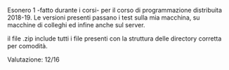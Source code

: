 Esonero 1 -fatto durante i corsi- per il corso di programmazione distribuita 2018-19.
Le versioni presenti passano i test sulla mia macchina, su macchine di colleghi ed infine anche sul server.

il file .zip include tutti i file presenti con la struttura delle directory corretta per comodità.

Valutazione: 12/16
